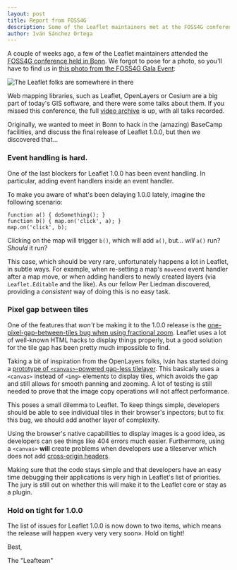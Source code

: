 ```yaml
---
layout: post
title: Report from FOSS4G
description: Some of the Leaflet maintainers met at the FOSS4G conference in Bonn
author: Iván Sánchez Ortega
---
```


A couple of weeks ago, a few of the Leaflet maintainers attended the [FOSS4G conference held in Bonn](http://2016.foss4g.org/). We forgot to pose for a photo, so you'll have to find us in [this photo from the FOSS4G Gala Event](https://www.flickr.com/photos/146261124@N02/28982312300/):

![The Leaflet folks are somewhere in there](/docs/images/2016-09-09-foss4g-party-boat.jpg)


Web mapping libraries, such as Leaflet, OpenLayers or Cesium are a big part of today's GIS software, and there were some talks about them. If you missed this conference, the full [video archive](http://video.foss4g.org/foss4g2016/videos/index.html) is up, with all talks recorded.


Originally, we wanted to meet in Bonn to hack in the (amazing) BaseCamp facilities, and discuss the final release of Leaflet 1.0.0, but then we discovered that...

### Event handling is hard.

One of the last blockers for Leaflet 1.0.0 has been event handling. In particular, adding event handlers inside an event handler.

To make you aware of what's been delaying 1.0.0 lately, imagine the following scenario:

```
function a() { doSomething(); }
function b() { map.on('click', a); }
map.on('click', b);
```

Clicking on the map will trigger `b()`, which will add `a()`, but... *will* `a()` run? *Should* it run?

This case, which should be very rare, unfortunately happens a lot in Leaflet, in subtle ways. For example, when re-setting a map's `moveend` event handler after a map move, or when adding handlers to newly created layers (via `Leaflet.Editable` and the like). As our fellow Per Liedman discovered, providing a *consistent* way of doing this is no easy task.


### Pixel gap between tiles

One of the features that *won't* be making it to the 1.0.0 release is the [one-pixel-gap-between-tiles bug when using fractional zoom](https://github.com/Leaflet/Leaflet/issues/4844). Leaflet uses a lot of well-known HTML hacks to display things properly, but a good solution for the tile gap has been pretty much impossible to find.

Taking a bit of inspiration from the OpenLayers folks, Iván has started doing a [prototype of `<canvas>`-powered gap-less tilelayer](https://github.com/Leaflet/Leaflet.TileLayer.NoGap). This basically uses a `<canvas>` instead of `<img>` elements to display tiles, which avoids the gap and still allows for smooth panning and zooming. A lot of testing is still needed to prove that the image copy operations will not affect performance.

This poses a small dilemma to Leaflet. To keep things simple, developers should be able to see individual tiles in their browser's inpectors; but to fix this bug, we should add another layer of complexity.

Using the browser's native capabilities to display images is a good idea, as developers can see things like 404 errors much easier. Furthermore, using a `<canvas>` **will** create problems when developers use a tileserver which does not add [cross-origin headers](https://developer.mozilla.org/en-US/docs/Web/HTTP/Access_control_CORS).

Making sure that the code stays simple and that developers have an easy time debugging their applications is very high in Leaflet's list of priorities. The jury is still out on whether this will make it to the Leaflet core or stay as a plugin.


### Hold on tight for 1.0.0

The list of issues for Leaflet 1.0.0 is now down to two items, which means the release will happen «very very very soon». Hold on tight!


Best,

The "Leafteam"
